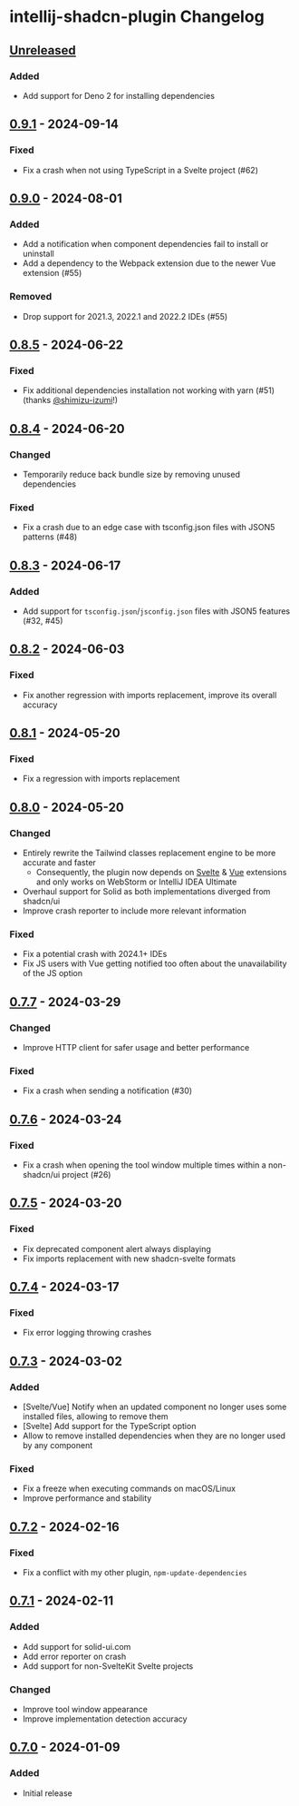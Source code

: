 <!-- Keep a Changelog guide -> https://keepachangelog.com -->
<!-- Types of changes memo:
— “Added” for new features.
— “Changed” for changes in existing functionality.
— “Deprecated” for soon-to-be removed features.
— “Removed” for now removed features.
— “Fixed” for any bug fixes.
— “Security” in case of vulnerabilities.
-->

# intellij-shadcn-plugin Changelog

## [Unreleased]

### Added

- Add support for Deno 2 for installing dependencies

## [0.9.1] - 2024-09-14

### Fixed

- Fix a crash when not using TypeScript in a Svelte project (#62)

## [0.9.0] - 2024-08-01

### Added

- Add a notification when component dependencies fail to install or uninstall
- Add a dependency to the Webpack extension due to the newer Vue extension (#55)

### Removed

- Drop support for 2021.3, 2022.1 and 2022.2 IDEs (#55)

## [0.8.5] - 2024-06-22

### Fixed

- Fix additional dependencies installation not working with yarn (#51) (thanks [@shimizu-izumi](https://github.com/shimizu-izumi)!)

## [0.8.4] - 2024-06-20

### Changed

- Temporarily reduce back bundle size by removing unused dependencies

### Fixed

- Fix a crash due to an edge case with tsconfig.json files with JSON5 patterns (#48)

## [0.8.3] - 2024-06-17

### Added

- Add support for `tsconfig.json`/`jsconfig.json` files with JSON5 features (#32, #45)

## [0.8.2] - 2024-06-03

### Fixed

- Fix another regression with imports replacement, improve its overall accuracy

## [0.8.1] - 2024-05-20

### Fixed

- Fix a regression with imports replacement

## [0.8.0] - 2024-05-20

### Changed

- Entirely rewrite the Tailwind classes replacement engine to be more accurate and faster
    - Consequently, the plugin now depends on [Svelte](https://plugins.jetbrains.com/plugin/12375-svelte) & [Vue](https://plugins.jetbrains.com/plugin/9442-vue-js) extensions and only works on WebStorm or IntelliJ IDEA Ultimate
- Overhaul support for Solid as both implementations diverged from shadcn/ui
- Improve crash reporter to include more relevant information

### Fixed

- Fix a potential crash with 2024.1+ IDEs
- Fix JS users with Vue getting notified too often about the unavailability of the JS option

## [0.7.7] - 2024-03-29

### Changed

- Improve HTTP client for safer usage and better performance

### Fixed

- Fix a crash when sending a notification (#30)

## [0.7.6] - 2024-03-24

### Fixed

- Fix a crash when opening the tool window multiple times within a non-shadcn/ui project (#26)

## [0.7.5] - 2024-03-20

### Fixed

- Fix deprecated component alert always displaying
- Fix imports replacement with new shadcn-svelte formats

## [0.7.4] - 2024-03-17

### Fixed

- Fix error logging throwing crashes

## [0.7.3] - 2024-03-02

### Added

- [Svelte/Vue] Notify when an updated component no longer uses some installed files, allowing to remove them
- [Svelte] Add support for the TypeScript option
- Allow to remove installed dependencies when they are no longer used by any component

### Fixed

- Fix a freeze when executing commands on macOS/Linux
- Improve performance and stability

## [0.7.2] - 2024-02-16

### Fixed

- Fix a conflict with my other plugin, `npm-update-dependencies`

## [0.7.1] - 2024-02-11

### Added

- Add support for solid-ui.com
- Add error reporter on crash
- Add support for non-SvelteKit Svelte projects

### Changed

- Improve tool window appearance
- Improve implementation detection accuracy

## [0.7.0] - 2024-01-09

### Added

- Initial release

[Unreleased]: https://github.com/WarningImHack3r/intellij-shadcn-plugin/compare/v0.9.1...HEAD
[0.9.1]: https://github.com/WarningImHack3r/intellij-shadcn-plugin/compare/v0.9.0...v0.9.1
[0.9.0]: https://github.com/WarningImHack3r/intellij-shadcn-plugin/compare/v0.8.5...v0.9.0
[0.8.5]: https://github.com/WarningImHack3r/intellij-shadcn-plugin/compare/v0.8.4...v0.8.5
[0.8.4]: https://github.com/WarningImHack3r/intellij-shadcn-plugin/compare/v0.8.3...v0.8.4
[0.8.3]: https://github.com/WarningImHack3r/intellij-shadcn-plugin/compare/v0.8.2...v0.8.3
[0.8.2]: https://github.com/WarningImHack3r/intellij-shadcn-plugin/compare/v0.8.1...v0.8.2
[0.8.1]: https://github.com/WarningImHack3r/intellij-shadcn-plugin/compare/v0.8.0...v0.8.1
[0.8.0]: https://github.com/WarningImHack3r/intellij-shadcn-plugin/compare/v0.7.7...v0.8.0
[0.7.7]: https://github.com/WarningImHack3r/intellij-shadcn-plugin/compare/v0.7.6...v0.7.7
[0.7.6]: https://github.com/WarningImHack3r/intellij-shadcn-plugin/compare/v0.7.5...v0.7.6
[0.7.5]: https://github.com/WarningImHack3r/intellij-shadcn-plugin/compare/v0.7.4...v0.7.5
[0.7.4]: https://github.com/WarningImHack3r/intellij-shadcn-plugin/compare/v0.7.3...v0.7.4
[0.7.3]: https://github.com/WarningImHack3r/intellij-shadcn-plugin/compare/v0.7.2...v0.7.3
[0.7.2]: https://github.com/WarningImHack3r/intellij-shadcn-plugin/compare/v0.7.1...v0.7.2
[0.7.1]: https://github.com/WarningImHack3r/intellij-shadcn-plugin/compare/v0.7.0...v0.7.1
[0.7.0]: https://github.com/WarningImHack3r/intellij-shadcn-plugin/commits/v0.7.0
